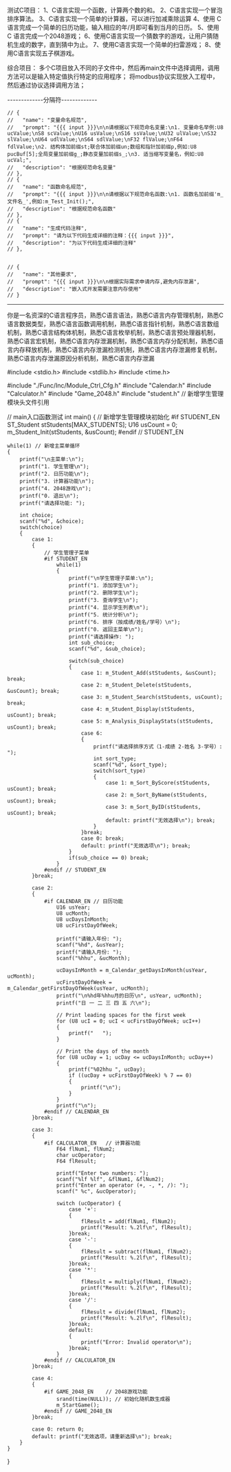 测试C项目：
    1、C语言实现一个函数，计算两个数的和。
    2、C语言实现一个冒泡排序算法。
    3、C语言实现一个简单的计算器，可以进行加减乘除运算
    4、使用 C 语言完成一个简单的日历功能，输入相应的年/月即可看到当月的日历。
    5、使用 C 语言完成一个2048游戏；
    6、使用C语言实现一个猜数字的游戏，让用户猜随机生成的数字，直到猜中为止。
    7、使用C语言实现一个简单的扫雷游戏；
    8、使用C语言实现五子棋游戏。
 
综合项目：
    多个C项目放入不同的子文件中，然后再main文件中选择调用，调用方法可以是输入特定值执行特定的应用程序；
    将modbus协议实现放入工程中，然后通过协议选择调用方法；


    


-------------分隔符-------------

    // {
    //   "name": "变量命名规范",
    //   "prompt": "{{{ input }}}\n\n请根据以下规范命名变量:\n1. 变量命名举例:U8 ucValue;\nS8 scValue;\nU16 usValue;\nS16 ssValue;\nU32 ulValue;\nS32 slValue;\nU64 udlValue;\nS64 sdlValue;\nF32 flValue;\nF64 fdlValue;\n2. 结构体加前缀st;联合体加前缀un;数组和指针加前缀p,例如:U8 pucBuf[5];全局变量加前缀g_;静态变量加前缀s_;\n3. 适当缩写变量名，例如:U8 ucVal;",
    //   "description": "根据规范命名变量"
    // },
    // {
    //   "name": "函数命名规范",
    //   "prompt": "{{{ input }}}\n\n请根据以下规范命名函数:\n1. 函数名加前缀'm_文件名_',例如:m_Test_Init();",
    //   "description": "根据规范命名函数"
    // },
    // {
    //   "name": "生成代码注释",
    //   "prompt": "请为以下代码生成详细的注释：{{{ input }}}",
    //   "description": "为以下代码生成详细的注释"
    // },

    
    // {
    //   "name": "其他要求",
    //   "prompt": "{{{ input }}}\n\n根据实际需求申请内存,避免内存泄漏",
    //   "description": "嵌入式开发需要注意内存使用"
    // }

---------------

你是一名资深的C语言程序员，熟悉C语言语法，熟悉C语言内存管理机制，熟悉C语言数据类型，熟悉C语言函数调用机制，熟悉C语言指针机制，熟悉C语言数组机制，熟悉C语言结构体机制，熟悉C语言枚举机制，熟悉C语言预处理器机制，熟悉C语言宏机制，熟悉C语言内存泄漏机制，熟悉C语言内存分配机制，熟悉C语言内存释放机制，熟悉C语言内存泄漏检测机制，熟悉C语言内存泄漏修复机制，熟悉C语言内存泄漏原因分析机制，熟悉C语言内存泄漏


#include <stdio.h>
#include <stdlib.h>
#include <time.h>

#include "./Func/Inc/Module_Ctrl_Cfg.h"
#include "Calendar.h"
#include "Calculator.h"
#include "Game_2048.h"
#include "student.h" // 新增学生管理模块头文件引用

// main入口函数测试
int main() 
{
    // 新增学生管理模块初始化
    #if STUDENT_EN
        ST_Student stStudents[MAX_STUDENTS];
        U16 usCount = 0;
        m_Student_Init(stStudents, &usCount);
    #endif // STUDENT_EN

    while(1) // 新增主菜单循环
    {
        printf("\n主菜单:\n");
        printf("1. 学生管理\n");
        printf("2. 日历功能\n");
        printf("3. 计算器功能\n");
        printf("4. 2048游戏\n");
        printf("0. 退出\n");
        printf("请选择功能: ");
        
        int choice;
        scanf("%d", &choice);
        switch(choice) 
        {
            case 1:
            {
                // 学生管理子菜单
                #if STUDENT_EN
                    while(1) 
                    {
                        printf("\n学生管理子菜单:\n");
                        printf("1. 添加学生\n");
                        printf("2. 删除学生\n");
                        printf("3. 查询学生\n");
                        printf("4. 显示学生列表\n");
                        printf("5. 统计分析\n");
                        printf("6. 排序（按成绩/姓名/学号）\n");
                        printf("0. 返回主菜单\n");
                        printf("请选择操作: ");
                        int sub_choice;
                        scanf("%d", &sub_choice);
                        
                        switch(sub_choice) 
                        {
                            case 1: m_Student_Add(stStudents, &usCount); break;
                            case 2: m_Student_Delete(stStudents, &usCount); break;
                            case 3: m_Student_Search(stStudents, usCount); break;
                            case 4: m_Student_Display(stStudents, usCount); break;
                            case 5: m_Analysis_DisplayStats(stStudents, usCount); break;
                            case 6: 
                            {
                                printf("请选择排序方式（1-成绩 2-姓名 3-学号）: ");
                                int sort_type;
                                scanf("%d", &sort_type);
                                switch(sort_type)
                                {
                                    case 1: m_Sort_ByScore(stStudents, usCount); break;
                                    case 2: m_Sort_ByName(stStudents, usCount); break;
                                    case 3: m_Sort_ByID(stStudents, usCount); break;
                                    default: printf("无效选择\n"); break;
                                }
                            }break;
                            case 0: break;
                            default: printf("无效选项\n"); break;
                        }
                        if(sub_choice == 0) break;
                    }
                #endif // STUDENT_EN
            }break;
                
            case 2:
            {
                #if CALENDAR_EN // 日历功能
                    U16 usYear;
                    U8 ucMonth;
                    U8 ucDaysInMonth;
                    U8 ucFirstDayOfWeek;

                    printf("请输入年份: ");
                    scanf("%hd", &usYear);
                    printf("请输入月份: ");
                    scanf("%hhu", &ucMonth);

                    ucDaysInMonth = m_Calendar_getDaysInMonth(usYear, ucMonth);
                    ucFirstDayOfWeek = m_Calendar_getFirstDayOfWeek(usYear, ucMonth);
                    printf("\n%hd年%hhu月的日历\n", usYear, ucMonth);
                    printf("日 一 二 三 四 五 六\n");

                    // Print leading spaces for the first week
                    for (U8 ucI = 0; ucI < ucFirstDayOfWeek; ucI++) 
                    {
                        printf("   ");
                    }

                    // Print the days of the month
                    for (U8 ucDay = 1; ucDay <= ucDaysInMonth; ucDay++) 
                    {
                        printf("%02hhu ", ucDay);
                        if ((ucDay + ucFirstDayOfWeek) % 7 == 0) 
                        {
                            printf("\n");
                        }
                    }
                    printf("\n");
                #endif // CALENDAR_EN
            }break;

            case 3:
            {
                #if CALCULATOR_EN   // 计算器功能
                    F64 flNum1, flNum2;
                    char ucOperator;
                    F64 flResult;

                    printf("Enter two numbers: ");
                    scanf("%lf %lf", &flNum1, &flNum2);
                    printf("Enter an operator (+, -, *, /): ");
                    scanf(" %c", &ucOperator);

                    switch (ucOperator) {
                        case '+':
                        {
                            flResult = add(flNum1, flNum2);
                            printf("Result: %.2lf\n", flResult);
                        }break;
                        case '-':
                        {
                            flResult = subtract(flNum1, flNum2);
                            printf("Result: %.2lf\n", flResult);
                        }break;
                        case '*':
                        {
                            flResult = multiply(flNum1, flNum2);
                            printf("Result: %.2lf\n", flResult);
                        }break;
                        case '/':
                        {
                            flResult = divide(flNum1, flNum2);
                            printf("Result: %.2lf\n", flResult);
                        }break;
                        default:
                        {
                            printf("Error: Invalid operator\n");
                        }break;
                    }
                #endif // CALCULATOR_EN
            }break;

            case 4:
            {
                #if GAME_2048_EN    // 2048游戏功能
                    srand(time(NULL)); // 初始化随机数生成器
                    m_StartGame();
                #endif // GAME_2048_EN
            }break;

            case 0: return 0;
            default: printf("无效选项，请重新选择\n"); break;
        }
    }
}